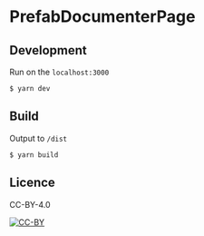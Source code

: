 # PrefabDocumenterPage

## Development

Run on the `localhost:3000`

```
$ yarn dev
```

## Build

Output to `/dist`

```
$ yarn build
```

## Licence
CC-BY-4.0

[![CC-BY](https://licensebuttons.net/l/by/3.0/88x31.png)](https://creativecommons.org/licenses/by/4.0/deed.ja)
